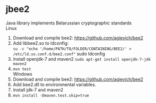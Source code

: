 # jbee2
Java library implements Belarussian cryptographic standards  
Linux  
1. Download and compile  bee2: https://github.com/agievich/bee2  
2. Add libbee2.so to ldconfig:  
	```su -c "echo '/home/PATH/TO/FOLDER/CONTAINING/BEE2/' >  /etc/ld.so.conf.d/bee2.conf"```
	sudo ldconfig
3. Install openjdk-7 and maven2 ```sudo apt-get install openjdk-7-jdk maven2```  
4. ```mvn test```  
Windows  
1. Download and compile  bee2: https://github.com/agievich/bee2  
2. Add bee2.dll to environmental variables.  
3. Install jdk-7 and maven2   
4. ```mvn install -Dmaven.test.skip=true```  

